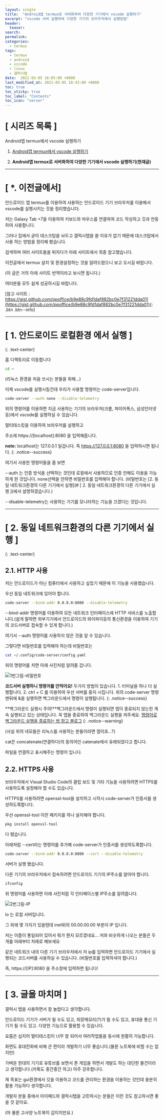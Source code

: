 ```yaml
---
layout: single
title:  "Android앱 termux로 서버화하여 다양한 기기에서 vscode 실행하기"
excerpt: "vscode 서버 실행하여 다양한 기기의 브라우저에서 실행방법"
header:
  teaser:
search:
permalink:
categories: 
  - termux
tags:
  - termux
  - android
  - vscode
  - linux
  - 갤럭시탭
date:  2021-03-05 16:05:00 +0800
last_modified_at: 2021-03-05 18:43:00 +0800
toc: true
toc_sticky: true
toc_label: "Contents"
toc_icon: "server"
---
```


# [ 시리즈 목록 ]

Android앱 termux에서 vscode 실행하기

1. [Android앱 termux에서 vscode 실행하기](https://jungeu1509.github.io/termux/termux-vscode/)

2. **Android앱 termux로 서버화하여 다양한 기기에서 vscode 실행하기(현재글)**


---

# [ *. 이전글에서]


안드로이드 앱 termux를 이용하여 사용하는 안드로이드 기기 브라우저를 이용해서 vscode를 실행시키는 것을 정리했습니다.

저는 Galaxy Tab +7을 이용하여 키보드와 마우스를 연결하여 코드 작성하고 깃과 연동하여 사용합니다.

그러나 집에서 굳이 데스크탑을 놔두고 갤럭시탭을 쓸 이유가 없기 때문에 데스크탑에서 사용 하는 방법을 정리해 봤습니다.

검색하며 여러 사이트들을 뒤지다가 아래 사이트에서 최종 참고했습니다. 

이전글에서 termux 설치 및 환경설정하는 것을 알려드렸으니 보고 오시길 바랍니다.

(이 글은 거의 아래 사이트 번역이라고 보시면 됩니다.)

여러분들 모두 쉽게 성공하시길 바랍니다. 

[참고 사이트 : https://gist.github.com/ppoffice/b9e88c9fd1daf882bc0e7f31221dda01](https://gist.github.com/ppoffice/b9e88c9fd1daf882bc0e7f31221dda01){: .btn .btn--info}

---

# [ 1. 안드로이드 로컬환경 에서 실행 ]
{: .text-center}

홈 디렉토리로 이동합니다
```bash
cd ~
```

(리눅스 환경을 처음 쓰시는 분들을 위해...)

이제 vscode를 실행시킬건데 우리가 사용할 명령어는 code-server입니다.

```bash
code-server --auth none --disable-telemetry
```

위의 명령어를 이용하면 지금 사용하는 기기의 브라우저(크롬, 파이어폭스, 삼성인터넷 등)에서 vscode를 실행하실 수 있습니다.

멀티테스킹을 이용하여 브라우저를 실행하고

주소에 https://[localhost]:8080 을 입력해줍니다.

**note:** localhost는 127.0.0.1 일겁니다.
즉 https://127.0.0.1:8080 을 입력하시면 됩니다. 
{: .notice--success}

여기서 사용한 명령어들을 좀 보면

--auth 는 인증 방식을 선택하는 것인데 로컬에서 사용하므로 인증 안해도 이용을 가능하게 한 것입니다. none선택을 안하면 비밀번호를 입력해야 합니다.
(비밀번호는 [2. 동일 네트워크환경의 다른 기기에서 실행](# [ 2. 동일 네트워크환경의 다른 기기에서 실행 ])에서 설명하겠습니다.)

--disable-telemetry는 사용하는 기기를 모니터하는 기능을 끄겠다는 것입니다.

---

# [ 2. 동일 네트워크환경의 다른 기기에서 실행 ]
{: .text-center}


## 2.1. HTTP 사용

저는 안드로이드가 아닌 컴퓨터에서 사용하고 싶었기 때문에 이 기능을 사용했습니다.

우선 동일 네트워크에 있어야 합니다.

```bash
code-server --bind-addr 0.0.0.0:8080 --disable-telemetry
```
--bind-addr 명령어를 이용하여 모든 네트워크 인터페이스에 HTTP 서비스를 노출합니다.(쉽게 말하면 외부기기에서 안드로이드의 와이파이등의 통신환경을 이용하여 기기의 코드서버로 접속할 수 있게 합니다.)

여기서 --auth 명령어를 사용하지 않은 것을 알 수 있습니다.

그렇다면 비밀번호를 입력해야 하는데 비밀번호는 

```bash
cat ~/.config/code-server/config.yaml
```

위의 명령어를 치면 아래 사진처럼 알려줄 겁니다.

![1번그림-비밀번호](/assets/images/posts/termux/20210305/Termux_1.jpg "vscode-server_pw")

**코드서버 실행하니 명령어를 안먹어요!** 두가지 방법이 있습니다. 1. 터미널을 하나 더 실행합니다. 2. ctrl + C 를 이용하여 우선 서버를 중지 시킵니다. 위의 code-server 명령맨뒤에 &을 실행하면 백그라운드에서 명령이 실행됩니다.
{: .notice--success}

 **백그라운드 실행시 주의!**백그라운드에서 명령이 실행되면 앱이 종료되지 않는한 계속 실행되고 있는 상태입니다. 꼭 앱을 종료하여 백그라운드 실행을 꺼주세요. [명령어로 백그라운드 실행을 종료하는 법 참고 블로그](https://valuefactory.tistory.com/164)
{: .notice--warning}

(사실 위의 네모들은 리눅스를 사용하는 분들이라면 껌이죠...?)

cat은 concatenate(연결하다)의 동의어인 catenate에서 유래되었다고 합니다. 

파일을 연결하고 표시해주는 명령어 입니다.

## 2.2. HTTPS 사용

브라우저에서 Visual Studio Code의 클립 보드 및 기타 기능을 사용하려면 HTTPS를 사용하도록 설정해야 할 수도 있습니다. 

HTTPS를 사용하려면 openssl-tool을 설치하고 시작시 code-server가 인증서를 생성하도록합니다.

우선 openssl-tool 이란 패키지를 하나 설치해야 합니다.

```bash
pkg install openssl-tool
```

다 됐습니다.

아래처럼 --cert라는 명령어를 추가해 code-server가 인증서를 생성하도록합니다.

```bash
code-server --bind-addr 0.0.0.0:8080 --cert --disable-telemetry
```

서버가 실행 됐습니다.

다른 기기의 브라우저에서 접속하려면 안드로이드 기기의 IP주소를 알아야 합니다.

```bash
ifconfig
```
위 명령어를 사용하면 아래 사진처럼 각 인터페이스별 IP주소를 알려줍니다.

![2번그림-IP](/assets/images/posts/termux/20210305/Termux_2.jpg "vscode-server_ip")

lo 는 로컬 서버입니다.

그 외에 몇 가지가 있을텐데 inet뒤의 00.00.00.00 부분이 IP 입니다.

저는 이름이 통일되어 있어서 뭐가 뭔지 모르겠네요... 저와 비슷하게 나오는 분들은 두개를 아래부터 차례로 해보세요

같은 네트워크 내의 다른 기기 브라우저에서 저 ip를 입력하면 안드로이드 기기에서 실행되는 코드서버를 사용하실 수 있습니다. (비밀번호를 입력하셔야 합니다.)

즉, https://[IP]:8080 을 주소창에 입력하면 됩니다!

---

# [ 3. 글을 마치며 ]

갤럭시 탭을 사용하면서 참 놀랍다고 생각합니다.

안드로이드 기기가 서버가 될 수도 있고, 외장메모리(?)가 될 수도 있고, 휴대용 통신 기기가 될 수도 있고. 다양한 기능으로 활용할 수 있습니다.

요즘은 심지어 멀티테스킹이 너무 잘 되어서 여러작업들을 동시에 원활히 가능합니다.

화면도 휴대전화에 비해 큰 편이라 개발하기 너무 좋습니다.(물론 노트북에 비할 수는 없지만)

가벼운 한대의 기기로 유튜브를 보면서 폰 게임을 하면서 개발도 하는 대단한 물건이라고 생각합니다.(카톡도 중간중간 하고) 아주 강추합니다.

제 목표는 gui환경에서 깃을 이용하고 코드를 관리하는 환경을 이용하는 것인데 충분히 활용 가능하다 생각합니다.

개발자 분들 중에서 아이패드와 갤럭시탭을 고민하시는 분들은 이런 것도 참고하시면 좋을 것 같아요. 

(아 물론 고사양 노트북이 갑이지만요.)
